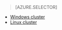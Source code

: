 > [AZURE.SELECTOR]
- [Windows cluster](/documentation/articles/hdinsight-develop-deploy-java-mapreduce/)
- [Linux cluster](/documentation/articles/hdinsight-develop-deploy-java-mapreduce-linux/)

